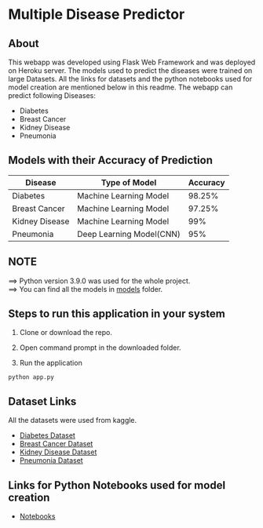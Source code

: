 # Multiple Disease Predictor

## About

This webapp was developed using Flask Web Framework and was deployed on Heroku server. The models used to predict the diseases were trained on large Datasets. All the links for datasets and the python notebooks used for model creation are mentioned below in this readme. The webapp can predict following Diseases:

- Diabetes
- Breast Cancer
- Kidney Disease
- Pneumonia

## Models with their Accuracy of Prediction

| Disease        | Type of Model            | Accuracy |
| -------------- | ------------------------ | -------- |
| Diabetes       | Machine Learning Model   | 98.25%   |
| Breast Cancer  | Machine Learning Model   | 97.25%   |
| Kidney Disease | Machine Learning Model   | 99%      |
| Pneumonia      | Deep Learning Model(CNN) | 95%      |

## NOTE

==> Python version 3.9.0 was used for the whole project.<br>
==> You can find all the models in [models](https://github.com/umatjeet/multidisease-predictor/tree/main/models) folder.

## Steps to run this application in your system

1. Clone or download the repo.
2. Open command prompt in the downloaded folder.


3. Run the application

```
python app.py
```

## Dataset Links

All the datasets were used from kaggle.

- [Diabetes Dataset](https://www.kaggle.com/uciml/pima-indians-diabetes-database)
- [Breast Cancer Dataset](https://www.kaggle.com/uciml/breast-cancer-wisconsin-data)
- [Kidney Disease Dataset](https://www.kaggle.com/mansoordaku/ckdisease)
- [Pneumonia Dataset](https://www.kaggle.com/paultimothymooney/chest-xray-pneumonia)

## Links for Python Notebooks used for model creation

- [Notebooks](https://github.com/umatjeet/multidisease-predictor/tree/main/Python%20Notebooks)
